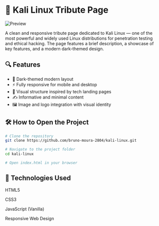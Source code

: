 # 🐉 Kali Linux Tribute Page

![Preview](https://i.imgur.com/Url6XRW.png)

A clean and responsive tribute page dedicated to Kali Linux — one of the most powerful and widely used Linux distributions for penetration testing and ethical hacking. The page features a brief description, a showcase of key features, and a modern dark-themed design.

## 🔍 Features

- 🖤 Dark-themed modern layout  
- ⚡ Fully responsive for mobile and desktop  
- 📱 Visual structure inspired by tech landing pages  
- ✍️ Informative and minimal content  
- 🖼️ Image and logo integration with visual identity  

## 🛠️ How to Open the Project

```bash
# Clone the repository
git clone https://github.com/bruno-moura-2804/kali-linux.git

# Navigate to the project folder
cd kali-linux

# Open index.html in your browser
```

## 🧰 Technologies Used

HTML5

CSS3

JavaScript (Vanilla)

Responsive Web Design
